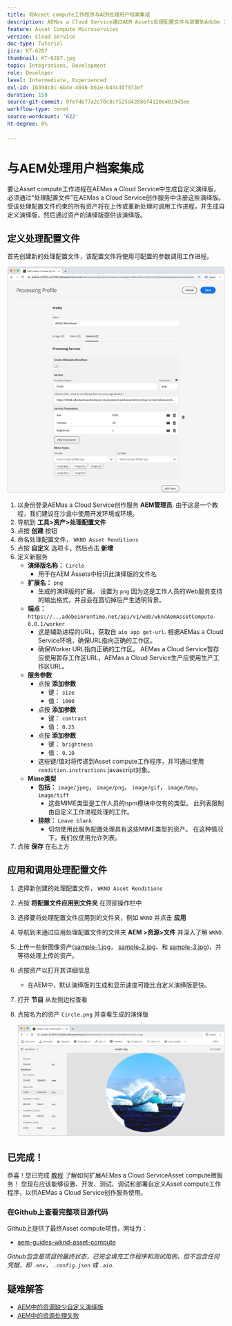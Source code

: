 ```yaml
---
title: 将Asset compute工作程序与AEM处理用户档案集成
description: AEMas a Cloud Service通过AEM Assets处理配置文件与部署到Adobe I/O Runtime的Asset compute工作程序集成。 处理用户档案在创作服务中配置为使用自定义工作程序处理特定资产，并将工作程序生成的文件存储为资产演绎版。
feature: Asset Compute Microservices
version: Cloud Service
doc-type: Tutorial
jira: KT-6287
thumbnail: KT-6287.jpg
topic: Integrations, Development
role: Developer
level: Intermediate, Experienced
exl-id: 1b398c8c-6b4e-4046-b61e-b44c45f973ef
duration: 150
source-git-commit: 9fef4b77a2c70c8cf525d42686f4120e481945ee
workflow-type: tm+mt
source-wordcount: '622'
ht-degree: 0%

---
```


# 与AEM处理用户档案集成

要让Asset compute工作进程在AEMas a Cloud Service中生成自定义演绎版，必须通过“处理配置文件”在AEMas a Cloud Service创作服务中注册这些演绎版。 受该处理配置文件约束的所有资产将在上传或重新处理时调用工作进程，并生成自定义演绎版，然后通过资产的演绎版提供该演绎版。

## 定义处理配置文件

首先创建新的处理配置文件，该配置文件将使用可配置的参数调用工作进程。

![处理配置文件](./assets/processing-profiles/new-processing-profile.png)

1. 以身份登录AEMas a Cloud Service创作服务 __AEM管理员__. 由于这是一个教程，我们建议在沙盒中使用开发环境或环境。
1. 导航到 __工具>资产>处理配置文件__
1. 点按 __创建__ 按钮
1. 命名处理配置文件， `WKND Asset Renditions`
1. 点按 __自定义__ 选项卡，然后点击 __新增__
1. 定义新服务
   + __演绎版名称：__ `Circle`
      + 用于在AEM Assets中标识此演绎版的文件名
   + __扩展名：__ `png`
      + 生成的演绎版的扩展。 设置为 `png` 因为这是工作人员的Web服务支持的输出格式，并且会在圆切掉后产生透明背景。
   + __端点：__ `https://...adobeioruntime.net/api/v1/web/wkndAemAssetCompute-0.0.1/worker`
      + 这是辅助进程的URL，获取自 `aio app get-url`. 根据AEMas a Cloud Service环境，确保URL指向正确的工作区。
      + 确保Worker URL指向正确的工作区。 AEMas a Cloud Service暂存应使用暂存工作区URL，AEMas a Cloud Service生产应使用生产工作区URL。
   + __服务参数__
      + 点按 __添加参数__
         + 键： `size`
         + 值： `1000`
      + 点按 __添加参数__
         + 键： `contrast`
         + 值： `0.25`
      + 点按 __添加参数__
         + 键： `brightness`
         + 值： `0.10`
      + 这些键/值对将传递到Asset compute工作程序，并可通过使用 `rendition.instructions` javascript对象。
   + __Mime类型__
      + __包括：__ `image/jpeg`， `image/png`， `image/gif`， `image/bmp`， `image/tiff`
         + 这些MIME类型是工作人员的npm模块中仅有的类型。 此列表限制由自定义工作进程处理的工作。
      + __排除：__ `Leave blank`
         + 切勿使用此服务配置处理具有这些MIME类型的资产。 在这种情况下，我们仅使用允许列表。
1. 点按 __保存__ 在右上方

## 应用和调用处理配置文件

1. 选择新创建的处理配置文件， `WKND Asset Renditions`
1. 点按 __将配置文件应用到文件夹__ 在顶部操作栏中
1. 选择要将处理配置文件应用到的文件夹，例如 `WKND` 并点击 __应用__
1. 导航到未通过应用处理配置文件的文件夹 __AEM >资源>文件__ 并深入了解 `WKND`.
1. 上传一些新图像资产([sample-1.jpg](../assets/samples/sample-1.jpg)， [sample-2.jpg](../assets/samples/sample-2.jpg)、和 [sample-3.jpg](../assets/samples/sample-3.jpg))，并等待处理上传的资产。
1. 点按资产以打开其详细信息
   + 在AEM中，默认演绎版的生成和显示速度可能比自定义演绎版更快。
1. 打开 __节目__ 从左侧边栏查看
1. 点按名为的资产 `Circle.png` 并查看生成的演绎版

   ![生成的演绎版](./assets/processing-profiles/rendition.png)

## 已完成！

恭喜！您已完成 [教程](../overview.md) 了解如何扩展AEMas a Cloud ServiceAsset compute微服务！ 您现在应该能够设置、开发、测试、调试和部署自定义Asset compute工作程序，以供AEMas a Cloud Service创作服务使用。

### 在Github上查看完整项目源代码

Github上提供了最终Asset compute项目，网址为：

+ [aem-guides-wknd-asset-compute](https://github.com/adobe/aem-guides-wknd-asset-compute)

_Github包含是项目的最终状态，已完全填充工作程序和测试用例，但不包含任何凭据，即 `.env`， `.config.json` 或 `.aio`._

## 疑难解答

+ [AEM中的资源缺少自定义演绎版](../troubleshooting.md#custom-rendition-missing-from-asset)
+ [AEM中的资源处理失败](../troubleshooting.md#asset-processing-fails)
